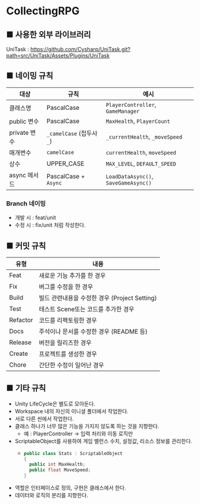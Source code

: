 # CollectingRPG

## ■ 사용한 외부 라이브러리

UniTask : https://github.com/Cysharp/UniTask.git?path=src/UniTask/Assets/Plugins/UniTask


## ■ 네이밍 규칙
| 대상 | 규칙 | 예시 |
|------|------|------|
| 클래스명 | PascalCase | `PlayerController`, `GameManager` |
| public 변수 | PascalCase | `MaxHealth`, `PlayerCount` |
| private 변수 | `_camelCase` (접두사 `_`) | `_currentHealth`, `_moveSpeed` |
| 매개변수 | `camelCase` | `currentHealth`, `moveSpeed` |
| 상수 | UPPER_CASE | `MAX_LEVEL`, `DEFAULT_SPEED` |
| async 메서드 | PascalCase + `Async` | `LoadDataAsync()`, `SaveGameAsync()` |

### Branch 네이밍
- 개발 시 : feat/unit
- 수정 시 : fix/unit 
처럼 작성한다.

## ■ 커밋 규칙

|유형|내용|
|-|-|
|Feat|새로운 기능 추가를 한 경우|
|Fix|버그를 수정을 한 경우|
|Build|빌드 관련내용을 수정한 경우 (Project Setting)|
|Test|테스트 Scene또는 코드를 추가한 경우|
|Refactor|코드를 리펙토링한 경우|
|Docs|주석이나 문서를 수정한 경우 (README 등)|
|Release|버전을 릴리즈한 경우|
|Create|프로젝트를 생성한 경우|
|Chore|간단한 수정이 일어난 경우|

## ■ 기타 규칙

- Unity LifeCycle은 별도로 모아둔다.
- Workspace 내의 자신의 이니셜 폴더에서 작업한다.
- 서로 다른 씬에서 작업한다.
- 클래스 하나가 너무 많은 기능을 가지지 않도록 하는 것을 지향한다.
  - 예 : PlayerController → 입력 처리와 이동 로직만
- ScriptableObject를 사용하여 게임 밸런스 수치, 설정값, 리소스 정보를 관리한다.
  - ```cs
    public class Stats : ScriptableObject
    {
      public int MaxHealth;
      public float MoveSpeed;
    }
    ```
- 역할은 인터페이스로 정의, 구현은 클래스에서 한다.
- 데이터와 로직의 분리를 지향한다.
